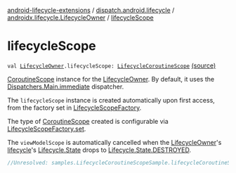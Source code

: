 [android-lifecycle-extensions](../../index.md) / [dispatch.android.lifecycle](../index.md) / [androidx.lifecycle.LifecycleOwner](index.md) / [lifecycleScope](./lifecycle-scope.md)

# lifecycleScope

`val `[`LifecycleOwner`](https://developer.android.com/reference/androidx/androidx/lifecycle/LifecycleOwner.html)`.lifecycleScope: `[`LifecycleCoroutineScope`](https://rbusarow.github.io/Dispatch/android-lifecycle/dispatch.android.lifecycle/-lifecycle-coroutine-scope/index.md) [(source)](https://github.com/RBusarow/Dispatch/tree/master/android-lifecycle-extensions/src/main/java/dispatch/android/lifecycle/LifecycleScope.kt#L35)

[CoroutineScope](https://kotlin.github.io/kotlinx.coroutines/kotlinx-coroutines-core/kotlinx.coroutines/-coroutine-scope/index.html) instance for the [LifecycleOwner](https://developer.android.com/reference/androidx/androidx/lifecycle/LifecycleOwner.html).
By default, it uses the [Dispatchers.Main.immediate](https://kotlin.github.io/kotlinx.coroutines/kotlinx-coroutines-core/kotlinx.coroutines/-main-coroutine-dispatcher/immediate.html) dispatcher.

The `lifecycleScope` instance is created automatically upon first access,
from the factory set in [LifecycleScopeFactory](https://rbusarow.github.io/Dispatch/android-lifecycle/dispatch.android.lifecycle/-lifecycle-scope-factory/index.md).

The type of [CoroutineScope](https://kotlin.github.io/kotlinx.coroutines/kotlinx-coroutines-core/kotlinx.coroutines/-coroutine-scope/index.html) created is configurable via [LifecycleScopeFactory.set](https://rbusarow.github.io/Dispatch/android-lifecycle/dispatch.android.lifecycle/-lifecycle-scope-factory/set.md).

The `viewModelScope` is automatically cancelled when the [LifecycleOwner](https://developer.android.com/reference/androidx/androidx/lifecycle/LifecycleOwner.html)'s [lifecycle](https://developer.android.com/reference/androidx/androidx/lifecycle/LifecycleOwner.html#getLifecycle())'s [Lifecycle.State](https://developer.android.com/reference/androidx/androidx/lifecycle/Lifecycle/State.html) drops to [Lifecycle.State.DESTROYED](https://developer.android.com/reference/androidx/androidx/lifecycle/Lifecycle/State.html#DESTROYED).

``` kotlin
//Unresolved: samples.LifecycleCoroutineScopeSample.lifecycleCoroutineScopeSample
```


